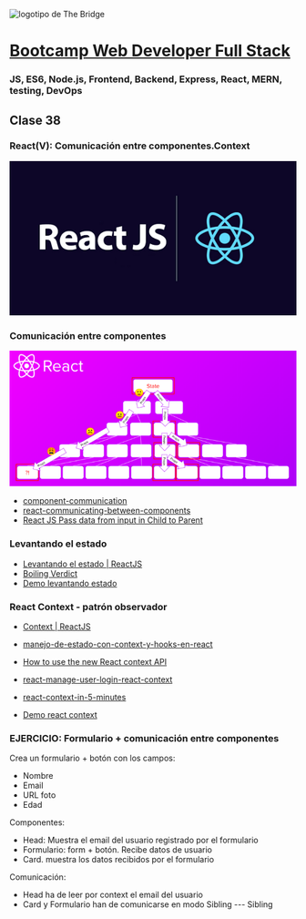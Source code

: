 ![logotipo de The Bridge](https://user-images.githubusercontent.com/27650532/77754601-e8365180-702b-11ea-8bed-5bc14a43f869.png  "logotipo de The Bridge")
# [Bootcamp Web Developer Full Stack](https://www.thebridge.tech/bootcamps/bootcamp-fullstack-developer/)
### JS, ES6, Node.js, Frontend, Backend, Express, React, MERN, testing, DevOps


## Clase 38

### React(V): Comunicación entre componentes.Context

![img](../../assets/react/clase34/react.png)


### Comunicación entre componentes

![img](../../assets/react/clase38/drilling.png)

- [component-communication](https://www.javascriptstuff.com/component-communication/)
- [react-communicating-between-components](pluralsight.com/guides/react-communicating-between-components)
- [React JS Pass data from input in Child to Parent](https://codepen.io/TingChe/pen/MZNVMB?editors=0010)

### Levantando el estado
- [Levantando el estado | ReactJS](https://es.reactjs.org/docs/lifting-state-up.html)
- [Boiling Verdict](https://codepen.io/gaearon/pen/WZpxpz?editors=0010)
- [Demo levantando estado](https://jsfiddle.net/mtyson/21fm7c6t)


### React Context - patrón observador

- [Context | ReactJS](https://es.reactjs.org/docs/context.html)

- [manejo-de-estado-con-context-y-hooks-en-react](https://medium.com/noders/manejo-de-estado-con-context-y-hooks-en-react-7adfc7a740a3)
- [How to use the new React context API](https://hackernoon.com/how-to-use-the-new-react-context-api-fce011e7d87)
- [react-manage-user-login-react-context](https://www.digitalocean.com/community/tutorials/react-manage-user-login-react-context)
- [react-context-in-5-minutes](https://www.freecodecamp.org/news/react-context-in-5-minutes/)
- [Demo react context](https://codepen.io/kidkkr/pen/zXaEOp?editors=1010)

### EJERCICIO: Formulario + comunicación entre componentes

Crea un formulario + botón con los campos:
- Nombre
- Email
- URL foto
- Edad

Componentes:
- Head: Muestra el email del usuario registrado por el formulario
- Formulario: form + botón. Recibe datos de usuario
- Card. muestra los datos recibidos por el formulario

Comunicación:
- Head ha de leer por context el email del usuario
- Card y Formulario han de comunicarse en modo Sibling --- Sibling

